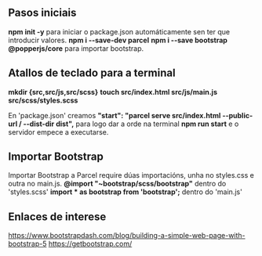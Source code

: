 ## Pasos iniciais
**npm init -y** para iniciar o package.json automáticamente sen ter que introducir valores.
**npm i --save-dev parcel**
**npm i --save bootstrap @popperjs/core** para importar bootstrap.

## Atallos de teclado para a terminal
**mkdir {src,src/js,src/scss}**
**touch src/index.html src/js/main.js src/scss/styles.scss**

En 'package.json' creamos  **"start": "parcel serve src/index.html --public-url / --dist-dir dist",** para logo dar a orde na terminal **npm run start** e o servidor empece a executarse.

## Importar Bootstrap
Importar Bootstrap a Parcel require dúas importacións, unha no styles.css e outra no main.js.
**@import "~bootstrap/scss/bootstrap"** dentro do 'styles.scss'
**import * as bootstrap from 'bootstrap';** dentro do 'main.js'

## Enlaces de interese 
https://www.bootstrapdash.com/blog/building-a-simple-web-page-with-bootstrap-5
https://getbootstrap.com/
